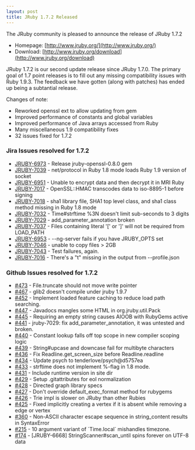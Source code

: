 ```yaml
---
layout: post
title: JRuby 1.7.2 Released
---
```

The JRuby community is pleased to announce the release of JRuby 1.7.2

- Homepage: [http://www.jruby.org/](http://www.jruby.org/)
- Download: [http://www.jruby.org/download](http://www.jruby.org/download)

JRuby 1.7.2 is our second update release since JRuby 1.7.0.  The primary goal of 1.7 point releases is to fill out any missing compatibility issues with Ruby 1.9.3.  The feedback we have gotten (along with patches) has ended up being a subtantial release.

Changes of note:
- Reworked openssl ext to allow updating from gem
- Improved performance of constants and global variables
- Improved performance of Java arrays accessed from Ruby
- Many miscellaneous 1.9 compatibility fixes
- 32 issues fixed for 1.7.2

### Jira Issues resolved for 1.7.2

<ul>
<li><a href="https://jira.codehaus.org/browse/JRUBY-6973">JRUBY-6973</a> - Release jruby-openssl-0.8.0 gem</li>
<li><a href="https://jira.codehaus.org/browse/JRUBY-7039">JRUBY-7039</a> - net/protocol in Ruby 1.8 mode loads Ruby 1.9 version of socket</li>
<li><a href="https://jira.codehaus.org/browse/JRUBY-6951">JRUBY-6951</a> - Unable to encrypt data and then decrypt it in MRI Ruby</li>
<li><a href="https://jira.codehaus.org/browse/JRUBY-7017">JRUBY-7017</a> - OpenSSL::HMAC transcodes data to iso-8895-1 before signing</li>
<li><a href="https://jira.codehaus.org/browse/JRUBY-7018">JRUBY-7018</a> - sha1 library file, SHA1 top level class, and sha1 class method missing in Ruby 1.8 mode</li>
<li><a href="https://jira.codehaus.org/browse/JRUBY-7032">JRUBY-7032</a> - Time#strftime %3N doesn't limit sub-seconds to 3 digits</li>
<li><a href="https://jira.codehaus.org/browse/JRUBY-7029">JRUBY-7029</a> - add_parameter_annotation broken</li>
<li><a href="https://jira.codehaus.org/browse/JRUBY-7037">JRUBY-7037</a> - Files containing literal '[' or ']' will not be required from LOAD_PATH</li>
<li><a href="https://jira.codehaus.org/browse/JRUBY-6953">JRUBY-6953</a> - --ng-server fails if you have JRUBY_OPTS set</li>
<li><a href="https://jira.codehaus.org/browse/JRUBY-7046">JRUBY-7046</a> - unable to copy files > 2GB</li>
<li><a href="https://jira.codehaus.org/browse/JRUBY-7043">JRUBY-7043</a> - Test failures, again.</li>
<li><a href="https://jira.codehaus.org/browse/JRUBY-7016">JRUBY-7016</a> - There's a "t" missing in the output from --profile.json</li>
</ul>

### Github Issues resolved for 1.7.2

<ul>
<li><a href="https://github.com/jruby/jruby/issues/473">#473</a> - File.truncate should not move write pointer</li>
<li><a href="https://github.com/jruby/jruby/issues/467">#467</a> - glib2 doesn't compile under jruby 1.9.7</li>
<li><a href="https://github.com/jruby/jruby/issues/452">#452</a> - Implement loaded feature caching to reduce load path searching.</li>
<li><a href="https://github.com/jruby/jruby/issues/447">#447</a> - Javadocs mangles some HTML in org.jruby.util.Pack</li>
<li><a href="https://github.com/jruby/jruby/issues/445">#445</a> - Requiring an empty string causes AIOOB with RubyGems active</li>
<li><a href="https://github.com/jruby/jruby/issues/441">#441</a> - jruby-7029: fix add_parameter_annotation, it was untested and broken.</li>
<li><a href="https://github.com/jruby/jruby/issues/440">#440</a> - Constant lookup falls off top scope in new compiler scoping logic</li>
<li><a href="https://github.com/jruby/jruby/issues/439">#439</a> - String#upcase and downcase fail for multibyte characters</li>
<li><a href="https://github.com/jruby/jruby/issues/436">#436</a> - Fix Readline.get_screen_size before Readline.readline</li>
<li><a href="https://github.com/jruby/jruby/issues/434">#434</a> - Update psych to tenderlove/psych@d5757ea </li>
<li><a href="https://github.com/jruby/jruby/issues/433">#433</a> - strftime does not implement %-flag in 1.8 mode.</li>
<li><a href="https://github.com/jruby/jruby/issues/431">#431</a> - Include runtime version in site dir</li>
<li><a href="https://github.com/jruby/jruby/issues/429">#429</a> - Setup .gitattributes for eol normalization</li>
<li><a href="https://github.com/jruby/jruby/issues/428">#428</a> - Directed graph library specs</li>
<li><a href="https://github.com/jruby/jruby/issues/427">#427</a> - Don't override default_exec_format method for rubygems</li>
<li><a href="https://github.com/jruby/jruby/issues/426">#426</a> - Trie impl is slower on JRuby than other Rubies</li>
<li><a href="https://github.com/jruby/jruby/issues/425">#425</a> - Fixed implicitly creating a vertex if it is absent while removing a edge or vertex</li>
<li><a href="https://github.com/jruby/jruby/issues/360">#360</a> - Non-ASCII character escape sequence in string_content results in SyntaxError</li>
<li><a href="https://github.com/jruby/jruby/issues/215">#215</a> - 10 argument variant of `Time.local` mishandles timezone.</li>
<li><a href="https://github.com/jruby/jruby/issues/174">#174</a> - [JRUBY-6668] StringScanner#scan_until spins forever on UTF-8 data</li>
</ul>
